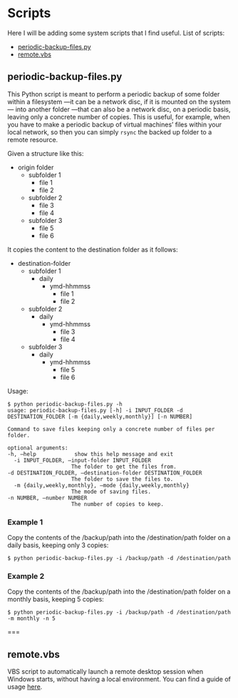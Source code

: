 # Scripts
Here I will be adding some system scripts that I find useful. List of scripts:
- [periodic-backup-files.py](#periodic-backup-filespy)
- [remote.vbs](#remotevbs)

## periodic-backup-files.py

This Python script is meant to perform a periodic backup of some folder within a filesystem —it can be a network disc, if it is mounted on the system— into another folder —that can also be a network disc, on a periodic basis, leaving only a concrete number of copies. This is useful, for example, when you have to make a periodic backup of virtual machines’ files within your local network, so then you can simply `rsync` the backed up folder to a remote resource.

Given a structure like this:
- origin folder
	- subfolder 1
		- file 1
		- file 2
	- subfolder 2
		- file 3
		- file 4
	- subfolder 3
		- file 5
		- file 6

It copies the content to the destination folder as it follows:
- destination-folder
	- subfolder 1
		- daily
			- ymd-hhmmss
				- file 1
				- file 2
	- subfolder 2
		- daily
			- ymd-hhmmss
				- file 3
				- file 4
	- subfolder 3
		- daily
			- ymd-hhmmss
				- file 5
				- file 6

Usage:

	$ python periodic-backup-files.py -h
	usage: periodic-backup-files.py [-h] -i INPUT_FOLDER -d DESTINATION_FOLDER [-m {daily,weekly,monthly}] [-n NUMBER]

	Command to save files keeping only a concrete number of files per folder.

	optional arguments:
  	-h, —help            show this help message and exit
	  -i INPUT_FOLDER, —input-folder INPUT_FOLDER
                        The folder to get the files from.
  	-d DESTINATION_FOLDER, —destination-folder DESTINATION_FOLDER
                        The folder to save the files to.
	  -m {daily,weekly,monthly}, —mode {daily,weekly,monthly}
                        The mode of saving files.
  	-n NUMBER, —number NUMBER
                        The number of copies to keep.

### Example 1

Copy the contents of the /backup/path into the /destination/path folder on a daily basis, keeping only 3 copies:

	$ python periodic-backup-files.py -i /backup/path -d /destination/path

### Example 2

Copy the contents of the /backup/path into the /destination/path folder on a monthly basis, keeping 5 copies:

	$ python periodic-backup-files.py -i /backup/path -d /destination/path -m monthly -n 5

===
## remote.vbs

VBS script to automatically launch a remote desktop session when Windows starts, without having a local environment. You can find a guide of usage [here](http://rubenrubiob.tumblr.com/post/130339924491/windows-xp-start-remote-desktop-on-boot).
